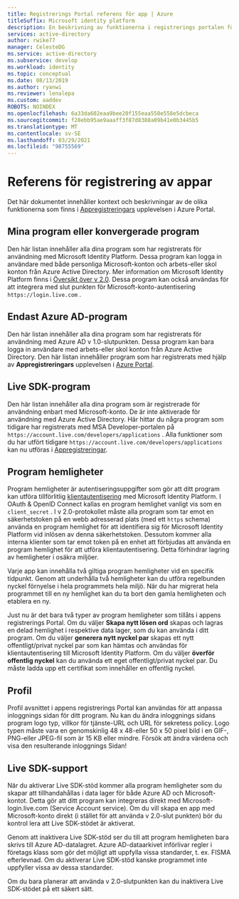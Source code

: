 ```yaml
---
title: Registrerings Portal referens för app | Azure
titleSuffix: Microsoft identity platform
description: En beskrivning av funktionerna i registrerings portalen för Microsoft-appar.
services: active-directory
author: rwike77
manager: CelesteDG
ms.service: active-directory
ms.subservice: develop
ms.workload: identity
ms.topic: conceptual
ms.date: 08/13/2019
ms.author: ryanwi
ms.reviewer: lenalepa
ms.custom: aaddev
ROBOTS: NOINDEX
ms.openlocfilehash: 6a33da602eaa9bee20f155eaa550e558e5dcbeca
ms.sourcegitcommit: f28ebb95ae9aaaff3f87d8388a09b41e0b3445b5
ms.translationtype: MT
ms.contentlocale: sv-SE
ms.lasthandoff: 03/29/2021
ms.locfileid: "98755569"
---
```

# <a name="app-registration-reference"></a>Referens för registrering av appar

Det här dokumentet innehåller kontext och beskrivningar av de olika funktionerna som finns i [Appregistreringars](https://aka.ms/appregistrations) upplevelsen i Azure Portal.

## <a name="my-applications-or-converged-applications"></a>Mina program eller konvergerade program

Den här listan innehåller alla dina program som har registrerats för användning med Microsoft Identity Platform. Dessa program kan logga in användare med både personliga Microsoft-konton och arbets-eller skol konton från Azure Active Directory. Mer information om Microsoft Identity Platform finns i [Översikt över v 2.0](./v2-overview.md). Dessa program kan också användas för att integrera med slut punkten för Microsoft-konto-autentisering `https://login.live.com` .

## <a name="azure-ad-only-applications"></a>Endast Azure AD-program

Den här listan innehåller alla dina program som har registrerats för användning med Azure AD v 1.0-slutpunkten. Dessa program kan bara logga in användare med arbets-eller skol konton från Azure Active Directory. Den här listan innehåller program som har registrerats med hjälp av **Appregistreringars** upplevelsen i [Azure Portal](https://portal.azure.com).

## <a name="live-sdk-applications"></a>Live SDK-program

Den här listan innehåller alla dina program som är registrerade för användning enbart med Microsoft-konto. De är inte aktiverade för användning med Azure Active Directory. Här hittar du några program som tidigare har registrerats med MSA Developer-portalen på `https://account.live.com/developers/applications` . Alla funktioner som du har utfört tidigare `https://account.live.com/developers/applications` kan nu utföras i [Appregistreringar](https://aka.ms/appregistrations).

## <a name="application-secrets"></a>Program hemligheter

Program hemligheter är autentiseringsuppgifter som gör att ditt program kan utföra tillförlitlig [klientautentisering](https://tools.ietf.org/html/rfc6749#section-2.3) med Microsoft Identity Platform. I OAuth & OpenID Connect kallas en program hemlighet vanligt vis som en `client_secret` . I v 2.0-protokollet måste alla program som tar emot en säkerhetstoken på en webb adresserad plats (med ett `https` schema) använda en program hemlighet för att identifiera sig för Microsoft Identity Platform vid inlösen av denna säkerhetstoken. Dessutom kommer alla interna klienter som tar emot token på en enhet att förbjudas att använda en program hemlighet för att utföra klientautentisering. Detta förhindrar lagring av hemligheter i osäkra miljöer.

Varje app kan innehålla två giltiga program hemligheter vid en specifik tidpunkt. Genom att underhålla två hemligheter kan du utföra regelbunden nyckel förnyelse i hela programmets hela miljö. När du har migrerat hela programmet till en ny hemlighet kan du ta bort den gamla hemligheten och etablera en ny.

Just nu är det bara två typer av program hemligheter som tillåts i appens registrerings Portal. Om du väljer **Skapa nytt lösen ord** skapas och lagras en delad hemlighet i respektive data lager, som du kan använda i ditt program. Om du väljer **generera nytt nyckel par** skapas ett nytt offentligt/privat nyckel par som kan hämtas och användas för klientautentisering till Microsoft Identity Platform. Om du väljer **överför offentlig nyckel** kan du använda ett eget offentligt/privat nyckel par.
Du måste ladda upp ett certifikat som innehåller en offentlig nyckel.

## <a name="profile"></a>Profil

Profil avsnittet i appens registrerings Portal kan användas för att anpassa inloggnings sidan för ditt program. Nu kan du ändra inloggnings sidans program logo typ, villkor för tjänste-URL och URL för sekretess policy. Logo typen måste vara en genomskinlig 48 x 48-eller 50 x 50 pixel bild i en GIF-, PNG-eller JPEG-fil som är 15 KB eller mindre. Försök att ändra värdena och visa den resulterande inloggnings Sidan!

## <a name="live-sdk-support"></a>Live SDK-support

När du aktiverar Live SDK-stöd kommer alla program hemligheter som du skapar att tillhandahållas i data lager för både Azure AD och Microsoft-kontot. Detta gör att ditt program kan integreras direkt med Microsoft-login.live.com (Service Account service). Om du vill skapa en app med Microsoft-konto direkt (i stället för att använda v 2.0-slut punkten) bör du kontrol lera att Live SDK-stödet är aktiverat.

Genom att inaktivera Live SDK-stöd ser du till att program hemligheten bara skrivs till Azure AD-datalagret. Azure AD-dataarkivet införlivar regler i företags klass som gör det möjligt att uppfylla vissa standarder, t. ex. FISMA efterlevnad. Om du aktiverar Live SDK-stöd kanske programmet inte uppfyller vissa av dessa standarder.

Om du bara planerar att använda v 2.0-slutpunkten kan du inaktivera Live SDK-stödet på ett säkert sätt.